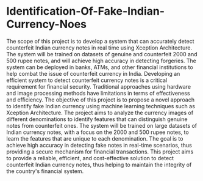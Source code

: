 # Identification-Of-Fake-Indian-Currency-Noes
The scope of this project is to develop a system that can accurately detect counterfeit 
Indian currency notes in real time using Xception Architecture. The system will be 
trained on datasets of genuine and counterfeit 2000 and 500 rupee notes, and will 
achieve high accuracy in detecting forgeries. The system can be deployed in banks, 
ATMs, and other financial institutions to help combat the issue of counterfeit 
currency in India.
Developing an efficient system to detect counterfeit currency notes is a critical 
requirement for financial security. Traditional approaches using hardware and image 
processing methods have limitations in terms of effectiveness and efficiency. The 
objective of this project is to propose a novel approach to identify fake Indian 
currency using machine learning techniques such as Xception Architecture. The 
project aims to analyze the currency images of different denominations to identify 
features that can distinguish genuine notes from counterfeit ones. The system will be 
trained on large datasets of Indian currency notes, with a focus on the 2000 and 500 
rupee notes, to learn the features that are unique to each denomination. The goal is to 
achieve high accuracy in detecting fake notes in real-time scenarios, thus providing a 
secure mechanism for financial transactions. This project aims to provide a reliable, 
efficient, and cost-effective solution to detect counterfeit Indian currency notes, thus 
helping to maintain the integrity of the country's financial system.
